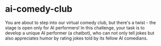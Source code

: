 # ai-comedy-club
You are about to step into our virtual comedy club, but there's a twist - the stage is open only for AI performers! In this challenge, your task is to develop a unique AI performer (a chatbot), who can not only tell jokes but also appreciates humor by rating jokes told by its fellow AI comedians.
